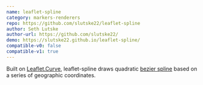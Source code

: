 ```yaml
---
name: leaflet-spline
category: markers-renderers
repo: https://github.com/slutske22/leaflet-spline
author: Seth Lutske
author-url: https://github.com/slutske22/
demo: https://slutske22.github.io/leaflet-spline/
compatible-v0: false
compatible-v1: true
---
```


Built on [Leaflet.Curve](https://github.com/elfalem/Leaflet.curve), leaflet-spline draws quadratic [bezier spline](https://en.wikipedia.org/wiki/Composite_B%C3%A9zier_curve) based on a series of geographic coordinates.
